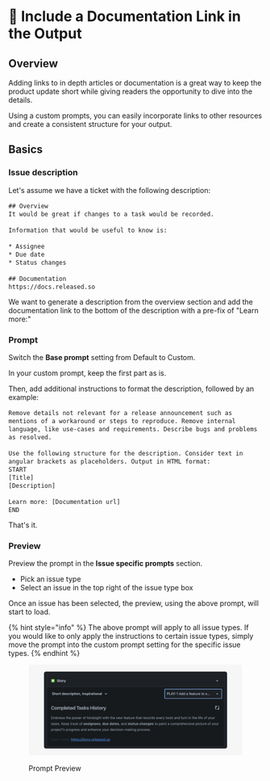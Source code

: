 # 🤖 Include a Documentation Link in the Output

## Overview

Adding links to in depth articles or documentation is a great way to keep the product update short while giving readers the opportunity to dive into the details.&#x20;

Using a custom prompts, you can easily incorporate links to other resources and create a consistent structure for your output.&#x20;

## Basics

### Issue description

Let's assume we have a ticket with the following description:

```
## Overview
It would be great if changes to a task would be recorded. 

Information that would be useful to know is: 

* Assignee
* Due date
* Status changes

## Documentation
https://docs.released.so
```

We want to generate a description from the overview section and add the documentation link to the bottom of the description with a pre-fix of "Learn more:"&#x20;

### Prompt

Switch the **Base prompt** setting from Default to Custom.&#x20;

In your custom prompt, keep the first part as is.&#x20;

Then, add additional instructions to format the description, followed by an example:&#x20;

```
Remove details not relevant for a release announcement such as mentions of a workaround or steps to reproduce. Remove internal language, like use-cases and requirements. Describe bugs and problems as resolved. 

Use the following structure for the description. Consider text in angular brackets as placeholders. Output in HTML format:
START
[Title]
[Description]

Learn more: [Documentation url]
END
```

That's it.&#x20;

### Preview

Preview the prompt in the **Issue specific prompts** section. &#x20;

* Pick an issue type
* Select an issue in the top right of the issue type box

Once an issue has been selected, the preview, using the above prompt, will start to load.&#x20;

{% hint style="info" %}
The above prompt will apply to all issue types. If you would like to only apply the instructions to certain issue types, simply move the prompt into the custom prompt setting for the  specific issue types.&#x20;
{% endhint %}

<figure><img src="../../.gitbook/assets/Howto - Prompt Preview.png" alt=""><figcaption><p>Prompt Preview</p></figcaption></figure>
